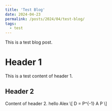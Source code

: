 ```yaml
---
title: 'Test Blog'
date: 2024-04-23
permalink: /posts/2024/04/test-blog/
tags:
  - test
---
```

<script type="text/x-mathjax-config">MathJax.Hub.Config({tex2jax:{inlineMath:[['\$','\$'],['\\(','\\)']],processEscapes:true},CommonHTML: {matchFontHeight:false}});</script>
<script type="text/javascript" async src="https://cdnjs.cloudflare.com/ajax/libs/mathjax/2.7.1/MathJax.js?config=TeX-MML-AM_CHTML"></script>

This is a test blog post.

Header 1
======
This is a test content of header 1.

Header 2
------
Content of header 2.
hello Alex
\\[
D = P^{-1} A P
\\]